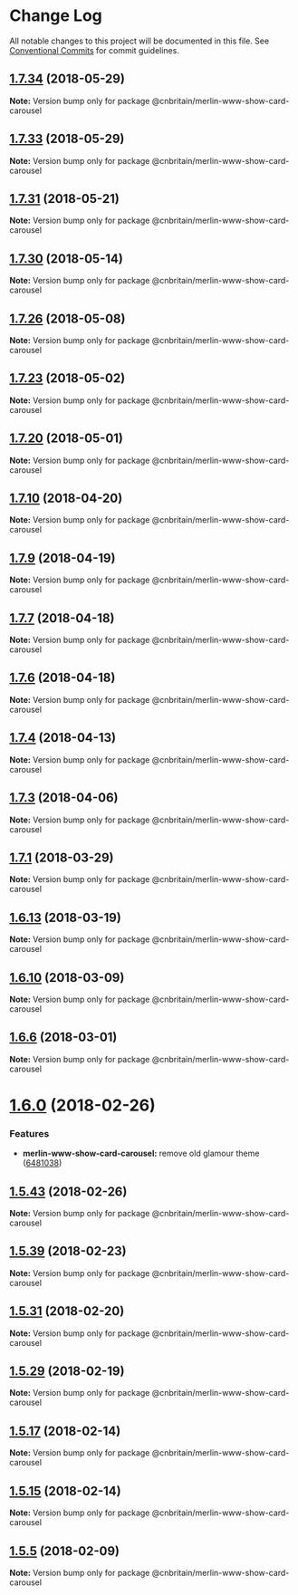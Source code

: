 # Change Log

All notable changes to this project will be documented in this file.
See [Conventional Commits](https://conventionalcommits.org) for commit guidelines.

<a name="1.7.34"></a>
## [1.7.34](https://github.com/cnduk/merlin-www-components/compare/@cnbritain/merlin-www-show-card-carousel@1.7.33...@cnbritain/merlin-www-show-card-carousel@1.7.34) (2018-05-29)




**Note:** Version bump only for package @cnbritain/merlin-www-show-card-carousel

<a name="1.7.33"></a>
## [1.7.33](https://github.com/cnduk/merlin-www-components/compare/@cnbritain/merlin-www-show-card-carousel@1.7.32...@cnbritain/merlin-www-show-card-carousel@1.7.33) (2018-05-29)




**Note:** Version bump only for package @cnbritain/merlin-www-show-card-carousel

<a name="1.7.31"></a>
## [1.7.31](https://github.com/cnduk/merlin-www-components/compare/@cnbritain/merlin-www-show-card-carousel@1.7.30...@cnbritain/merlin-www-show-card-carousel@1.7.31) (2018-05-21)




**Note:** Version bump only for package @cnbritain/merlin-www-show-card-carousel

<a name="1.7.30"></a>
## [1.7.30](https://github.com/cnduk/merlin-www-components/compare/@cnbritain/merlin-www-show-card-carousel@1.7.29...@cnbritain/merlin-www-show-card-carousel@1.7.30) (2018-05-14)




**Note:** Version bump only for package @cnbritain/merlin-www-show-card-carousel

<a name="1.7.26"></a>
## [1.7.26](https://github.com/cnduk/merlin-www-components/compare/@cnbritain/merlin-www-show-card-carousel@1.7.25...@cnbritain/merlin-www-show-card-carousel@1.7.26) (2018-05-08)




**Note:** Version bump only for package @cnbritain/merlin-www-show-card-carousel

<a name="1.7.23"></a>
## [1.7.23](https://github.com/cnduk/merlin-www-components/compare/@cnbritain/merlin-www-show-card-carousel@1.7.22...@cnbritain/merlin-www-show-card-carousel@1.7.23) (2018-05-02)




**Note:** Version bump only for package @cnbritain/merlin-www-show-card-carousel

<a name="1.7.20"></a>
## [1.7.20](https://github.com/cnduk/merlin-www-components/compare/@cnbritain/merlin-www-show-card-carousel@1.7.19...@cnbritain/merlin-www-show-card-carousel@1.7.20) (2018-05-01)




**Note:** Version bump only for package @cnbritain/merlin-www-show-card-carousel

<a name="1.7.10"></a>
## [1.7.10](https://github.com/cnduk/merlin-www-components/compare/@cnbritain/merlin-www-show-card-carousel@1.7.9...@cnbritain/merlin-www-show-card-carousel@1.7.10) (2018-04-20)




**Note:** Version bump only for package @cnbritain/merlin-www-show-card-carousel

<a name="1.7.9"></a>
## [1.7.9](https://github.com/cnduk/merlin-www-components/compare/@cnbritain/merlin-www-show-card-carousel@1.7.8...@cnbritain/merlin-www-show-card-carousel@1.7.9) (2018-04-19)




**Note:** Version bump only for package @cnbritain/merlin-www-show-card-carousel

<a name="1.7.7"></a>
## [1.7.7](https://github.com/cnduk/merlin-www-components/compare/@cnbritain/merlin-www-show-card-carousel@1.7.6...@cnbritain/merlin-www-show-card-carousel@1.7.7) (2018-04-18)




**Note:** Version bump only for package @cnbritain/merlin-www-show-card-carousel

<a name="1.7.6"></a>
## [1.7.6](https://github.com/cnduk/merlin-www-components/compare/@cnbritain/merlin-www-show-card-carousel@1.7.5...@cnbritain/merlin-www-show-card-carousel@1.7.6) (2018-04-18)




**Note:** Version bump only for package @cnbritain/merlin-www-show-card-carousel

<a name="1.7.4"></a>
## [1.7.4](https://github.com/cnduk/merlin-www-components/compare/@cnbritain/merlin-www-show-card-carousel@1.7.3...@cnbritain/merlin-www-show-card-carousel@1.7.4) (2018-04-13)




**Note:** Version bump only for package @cnbritain/merlin-www-show-card-carousel

<a name="1.7.3"></a>
## [1.7.3](https://github.com/cnduk/merlin-www-components/compare/@cnbritain/merlin-www-show-card-carousel@1.7.2...@cnbritain/merlin-www-show-card-carousel@1.7.3) (2018-04-06)




**Note:** Version bump only for package @cnbritain/merlin-www-show-card-carousel

<a name="1.7.1"></a>
## [1.7.1](https://github.com/cnduk/merlin-www-components/compare/@cnbritain/merlin-www-show-card-carousel@1.7.0...@cnbritain/merlin-www-show-card-carousel@1.7.1) (2018-03-29)




**Note:** Version bump only for package @cnbritain/merlin-www-show-card-carousel

<a name="1.6.13"></a>
## [1.6.13](https://github.com/cnduk/merlin-www-components/compare/@cnbritain/merlin-www-show-card-carousel@1.6.12...@cnbritain/merlin-www-show-card-carousel@1.6.13) (2018-03-19)




**Note:** Version bump only for package @cnbritain/merlin-www-show-card-carousel

<a name="1.6.10"></a>
## [1.6.10](https://github.com/cnduk/merlin-www-components/compare/@cnbritain/merlin-www-show-card-carousel@1.6.9...@cnbritain/merlin-www-show-card-carousel@1.6.10) (2018-03-09)




**Note:** Version bump only for package @cnbritain/merlin-www-show-card-carousel

<a name="1.6.6"></a>
## [1.6.6](https://github.com/cnduk/merlin-www-components/compare/@cnbritain/merlin-www-show-card-carousel@1.6.5...@cnbritain/merlin-www-show-card-carousel@1.6.6) (2018-03-01)




**Note:** Version bump only for package @cnbritain/merlin-www-show-card-carousel

<a name="1.6.0"></a>
# [1.6.0](https://github.com/cnduk/merlin-www-components/compare/@cnbritain/merlin-www-show-card-carousel@1.5.44...@cnbritain/merlin-www-show-card-carousel@1.6.0) (2018-02-26)


### Features

* **merlin-www-show-card-carousel:** remove old glamour theme ([6481038](https://github.com/cnduk/merlin-www-components/commit/6481038))




<a name="1.5.43"></a>
## [1.5.43](https://github.com/cnduk/merlin-www-components/compare/@cnbritain/merlin-www-show-card-carousel@1.5.42...@cnbritain/merlin-www-show-card-carousel@1.5.43) (2018-02-26)




**Note:** Version bump only for package @cnbritain/merlin-www-show-card-carousel

<a name="1.5.39"></a>
## [1.5.39](https://github.com/cnduk/merlin-www-components/compare/@cnbritain/merlin-www-show-card-carousel@1.5.38...@cnbritain/merlin-www-show-card-carousel@1.5.39) (2018-02-23)




**Note:** Version bump only for package @cnbritain/merlin-www-show-card-carousel

<a name="1.5.31"></a>
## [1.5.31](https://github.com/cnduk/merlin-www-components/compare/@cnbritain/merlin-www-show-card-carousel@1.5.30...@cnbritain/merlin-www-show-card-carousel@1.5.31) (2018-02-20)




**Note:** Version bump only for package @cnbritain/merlin-www-show-card-carousel

<a name="1.5.29"></a>
## [1.5.29](https://github.com/cnduk/merlin-www-components/compare/@cnbritain/merlin-www-show-card-carousel@1.5.28...@cnbritain/merlin-www-show-card-carousel@1.5.29) (2018-02-19)




**Note:** Version bump only for package @cnbritain/merlin-www-show-card-carousel

<a name="1.5.17"></a>
## [1.5.17](https://github.com/cnduk/merlin-www-components/compare/@cnbritain/merlin-www-show-card-carousel@1.5.16...@cnbritain/merlin-www-show-card-carousel@1.5.17) (2018-02-14)




**Note:** Version bump only for package @cnbritain/merlin-www-show-card-carousel

<a name="1.5.15"></a>
## [1.5.15](https://github.com/cnduk/merlin-www-components/compare/@cnbritain/merlin-www-show-card-carousel@1.5.14...@cnbritain/merlin-www-show-card-carousel@1.5.15) (2018-02-14)




**Note:** Version bump only for package @cnbritain/merlin-www-show-card-carousel

<a name="1.5.5"></a>
## [1.5.5](https://github.com/cnduk/merlin-www-components/compare/@cnbritain/merlin-www-show-card-carousel@1.5.4...@cnbritain/merlin-www-show-card-carousel@1.5.5) (2018-02-09)




**Note:** Version bump only for package @cnbritain/merlin-www-show-card-carousel
